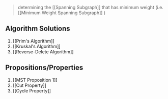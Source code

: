 >determining the [[Spanning Subgraph]] that has minimum weight (i.e. [[Minimum Weight Spanning Subgraph]] )

## Algorithm Solutions
1) [[Prim's Algorithm]]
2) [[Kruskal's Algorithm]] 
3) [[Reverse-Delete Algorithm]] 

## Propositions/Properties
1) [[MST Proposition 1]]
2) [[Cut Property]] 
3) [[Cycle Property]] 